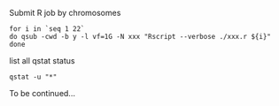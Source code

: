 
Submit R job by chromosomes
```
for i in `seq 1 22`
do qsub -cwd -b y -l vf=1G -N xxx "Rscript --verbose ./xxx.r ${i}"
done

```

list all qstat status
```
qstat -u "*"

```

To be continued...
